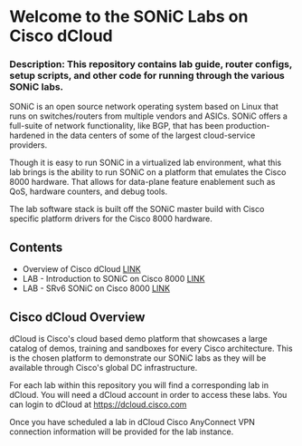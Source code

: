 # Welcome to the SONiC Labs on Cisco dCloud

### Description: This repository contains lab guide, router configs, setup scripts, and other code for running through the various SONiC labs.

SONiC is an open source network operating system based on Linux that runs on switches/routers from multiple vendors and ASICs. SONiC offers a full-suite of network functionality, like BGP, that has been production-hardened in the data centers of some of the largest cloud-service providers.

Though it is easy to run SONiC in a virtualized lab environment, what this lab brings is the ability to run SONiC on a platform that emulates the Cisco 8000 hardware. That allows for data-plane feature enablement such as QoS, hardware counters, and debug tools. 

The lab software stack is built off the SONiC master build with Cisco specific platform drivers for the Cisco 8000 hardware.

## Contents
* Overview of Cisco dCloud [LINK](#cisco-dcloud-overview)
* LAB - Introduction to SONiC on Cisco 8000 [LINK](/1-Intro_to_SONiC_Lab/readme.md)
* LAB - SRv6 SONiC on Cisco 8000 [LINK](/2-SRv6_Lab/readme.md)


## Cisco dCloud Overview
dCloud is Cisco's cloud based demo platform that showcases a large catalog of demos, training and sandboxes for every Cisco architecture. This is the chosen platform to demonstrate our SONiC labs as they will be available through Cisco's global DC infrastructure.

For each lab within this repository you will find a corresponding lab in dCloud. You will need a dCloud account in order to access these labs. You can login to dCloud at https://dcloud.cisco.com

Once you have scheduled a lab in dCloud Cisco AnyConnect VPN connection information will be provided for the lab instance.
